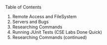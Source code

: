 Table of Contents
1. Remote Access and FileSystem
2. Servers and Bugs
3. Researching Commands
4. Running JUnit Tests (CSE Labs Done Quick)
5. Researching Commands (continued)
